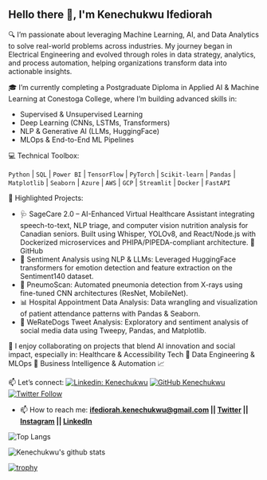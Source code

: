 ## Hello there 👋, I'm Kenechukwu Ifediorah

🔍 I’m passionate about leveraging Machine Learning, AI, and Data Analytics to solve real-world problems across industries. My journey began in Electrical Engineering and evolved through roles in data strategy, analytics, and process automation, helping organizations transform data into actionable insights.

🎓 I’m currently completing a Postgraduate Diploma in Applied AI & Machine Learning at Conestoga College, where I’m building advanced skills in:
- Supervised & Unsupervised Learning
- Deep Learning (CNNs, LSTMs, Transformers)
- NLP & Generative AI (LLMs, HuggingFace)
- MLOps & End-to-End ML Pipelines

💻 Technical Toolbox:

`Python` | `SQL` | `Power BI` | `TensorFlow` | `PyTorch` | `Scikit-learn` | `Pandas` | `Matplotlib` | `Seaborn` | `Azure` | `AWS` | `GCP` | `Streamlit` | `Docker` | `FastAPI`

📂 Highlighted Projects:
- 🩺 SageCare 2.0 – AI-Enhanced Virtual Healthcare Assistant integrating speech-to-text, NLP triage, and computer vision nutrition analysis for Canadian seniors. Built using Whisper, YOLOv8, and React/Node.js with Dockerized microservices and PHIPA/PIPEDA-compliant architecture. 🔗 GitHub
- 💬 Sentiment Analysis using NLP & LLMs: Leveraged HuggingFace transformers for emotion detection and feature extraction on the Sentiment140 dataset.
- 🧠 PneumoScan: Automated pneumonia detection from X-rays using fine-tuned CNN architectures (ResNet, MobileNet).
- 📊 Hospital Appointment Data Analysis: Data wrangling and visualization of patient attendance patterns with Pandas & Seaborn.
- 🐶 WeRateDogs Tweet Analysis: Exploratory and sentiment analysis of social media data using Tweepy, Pandas, and Matplotlib.

🤝 I enjoy collaborating on projects that blend AI innovation and social impact, especially in:
Healthcare & Accessibility Tech 🏥
Data Engineering & MLOps 🔧
Business Intelligence & Automation 📈

📫 Let’s connect:
[![Linkedin: Kenechukwu](https://img.shields.io/badge/-Kenechukwu-blue?style=flat-square&logo=Linkedin&logoColor=white&link=https://www.linkedin.com/in/kenechukwu-ifediorah)](https://www.linkedin.com/in/kenechukwu-ifediorah)
[![GitHub Kenechukwu](https://img.shields.io/github/followers/CelebrityITPro?label=follow&style=social)](https://github.com/CelebrityITPro)
[![Twitter Follow](https://img.shields.io/twitter/follow/iam_khosee?style=social)](https://twitter.com/iam_khosee)

- 📫 How to reach me:
  **[ifediorah.kenechukwu@gmail.com](mailto:ifediorah.kenechukwu@gmail.com) || [Twitter](https://twitter.com/iam_khosee) || [Instagram](https://instagram.com/iam_khosee) || [LinkedIn](https://www.linkedin.com/in/kenechukwu-ifediorah)**


![Top Langs](https://github-readme-stats.vercel.app/api/top-langs/?username=CelebrityITPro&layout=compact&theme=dark&hide_border=true)

![Kenechukwu's github stats](https://github-readme-stats.vercel.app/api?username=CelebrityITPro&show_icons=true&hide_border=true&theme=dark)

[![trophy](https://github-profile-trophy.vercel.app/?username=CelebrityITPro)](https://github.com/CelebrityITPro/github-profile-trophy)
